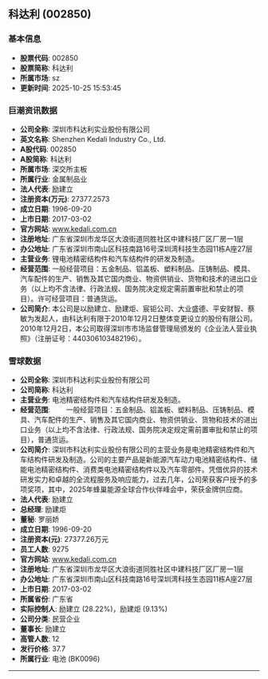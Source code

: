 ## 科达利 (002850)

### 基本信息

- **股票代码**: 002850
- **股票简称**: 科达利
- **所属市场**: sz
- **更新时间**: 2025-10-25 15:53:45

### 巨潮资讯数据

- **公司全称**: 深圳市科达利实业股份有限公司
- **英文名称**: Shenzhen Kedali Industry Co., Ltd.
- **A股代码**: 002850
- **A股简称**: 科达利
- **所属市场**: 深交所主板
- **所属行业**: 金属制品业
- **法人代表**: 励建立
- **注册资本(万元)**: 27377.2573
- **成立日期**: 1996-09-20
- **上市日期**: 2017-03-02
- **官方网站**: www.kedali.com.cn
- **注册地址**: 广东省深圳市龙华区大浪街道同胜社区中建科技厂区厂房一1层
- **办公地址**: 广东省深圳市南山区科技南路16号深圳湾科技生态园11栋A座27层
- **主营业务**: 锂电池精密结构件和汽车结构件的研发及制造。
- **经营范围**: 一般经营项目：五金制品、铝盖板、塑料制品、压铸制品、模具、汽车配件的生产、销售及其它国内商业、物资供销业、货物和技术的进出口业务（以上均不含法律、行政法规、国务院决定规定需前置审批和禁止的项目）。许可经营项目：普通货运。
- **公司简介**: 本公司是以励建立、励建炬、宸钜公司、大业盛德、平安财智、蔡敏为发起人，由科达利有限于2010年12月2日整体变更设立的股份有限公司。2010年12月2日，本公司取得深圳市市场监督管理局颁发的《企业法人营业执照》（注册证号：440306103482196）。

### 雪球数据

- **公司全称**: 深圳市科达利实业股份有限公司
- **公司简称**: 科达利
- **主营业务**: 电池精密结构件和汽车结构件研发及制造。
- **经营范围**: 　　一般经营项目：五金制品、铝盖板、塑料制品、压铸制品、模具、汽车配件的生产、销售及其它国内商业、物资供销业、货物和技术的进出口业务（以上均不含法律、行政法规、国务院决定规定需前置审批和禁止的项目），普通货运。
- **公司简介**: 深圳市科达利实业股份有限公司的主营业务是电池精密结构件和汽车结构件研发及制造。公司的主要产品是新能源汽车动力电池精密结构件、储能电池精密结构件、消费类电池精密结构件以及汽车零部件。凭借优异的技术研发实力和卓越的全流程服务及响应能力，过去几年，公司荣获客户授予的多项奖项，其中，2025年蜂巢能源全球合作伙伴峰会中，荣获金牌供应商。
- **法人代表**: 励建立
- **总经理**: 励建炬
- **董秘**: 罗丽娇
- **成立日期**: 1996-09-20
- **注册资本(元)**: 27377.26万元
- **员工人数**: 9275
- **官方网站**: www.kedali.com.cn
- **注册地址**: 广东省深圳市龙华区大浪街道同胜社区中建科技厂区厂房一1层
- **办公地址**: 广东省深圳市南山区科技南路16号深圳湾科技生态园11栋A座27层
- **上市日期**: 2017-03-02
- **所属省份**: 广东省
- **实际控制人**: 励建立 (28.22%)，励建炬 (9.13%)
- **公司分类**: 民营企业
- **董事长**: 励建立
- **高管人数**: 12
- **发行价格**: 37.7
- **所属行业**: 电池 (BK0096)

---